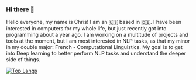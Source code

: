 ### Hi there 👋

Hello everyone, my name is Chris! I am an 🇺🇸  based in 🇩🇪. I have been interested in computers for my whole life, but just recently got into programming about a year ago. I am working on a multitude of projects and tools at the moment, but I am most interested in NLP tasks, as that my minor in my double major: French - Computational Linguistics. My goal is to get into Deep learning to better perform NLP tasks and understand the deeper side of things. 

[![Top Langs](https://github-readme-stats.vercel.app/api/top-langs/?username=milovantomasevic)](https://milovantomasevic.com/)
